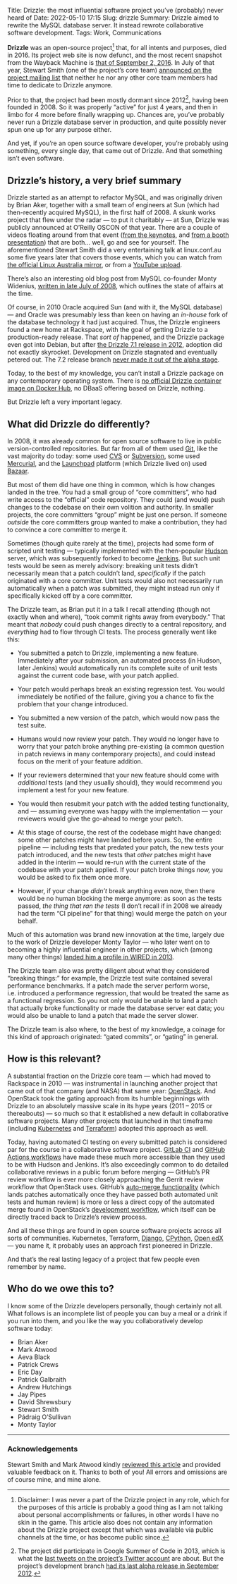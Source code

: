 Title: Drizzle: the most influential software project you’ve (probably) never heard of
Date: 2022-05-10 17:15
Slug: drizzle
Summary: Drizzle aimed to rewrite the MySQL database server. It instead rewrote collaborative software development.
Tags: Work, Communications

**Drizzle** was an open-source project[^disclaimer] that, for all
intents and purposes, died in 2016. Its project web site is now
defunct, and the most recent snapshot from the Wayback Machine is
[that of September 2,
2016](https://web.archive.org/web/20160902091713/http://www.drizzle.org/).
In July of that year, Stewart Smith (one of the project’s core team)
[announced on the project mailing
list]((https://www.mail-archive.com/drizzle-discuss@lists.launchpad.net/msg09228.html).)
that neither he nor any other core team members had time to dedicate
to Drizzle anymore.


[^disclaimer]: Disclaimer: I was never a part of the Drizzle project
    in any role, which for the purposes of this article is probably a
    good thing as I am not talking about personal accomplishments or
    failures, in other words I have no skin in the game. This article
    also does not contain any information about the Drizzle project
    except that which was available via public channels at the time,
    or has become public since.

Prior to that, the project had been mostly dormant since 2012[^2013],
having been founded in 2008. So it was properly “active” for just 4
years, and then in limbo for 4 more before finally wrapping
up. Chances are, you’ve probably never run a Drizzle database server
in production, and quite possibly never spun one up for any purpose
either.

[^2013]: The project did participate in Google Summer of Code in 2013,
    which is what the [last tweets on the project’s Twitter
    account](https://twitter.com/drizzledb) are about. But the
    project’s development branch [had its last alpha release in
    September 2012](https://launchpad.net/drizzle/7.2).

And yet, if you’re an open source software developer, you’re probably
using something, every single day, that came out of Drizzle. And that
something isn’t even software.

## Drizzle’s history, a very brief summary

Drizzle started as an attempt to refactor MySQL, and was originally
driven by Brian Aker, together with a small team of engineers at Sun
(which had then-recently acquired MySQL), in the first half of 2008. A
skunk works project that flew under the radar — to put it charitably —
at Sun, Drizzle was publicly announced at O’Reilly OSCON of that year.
There are a couple of videos floating around from that event ([from
the keynotes](https://youtu.be/9DuJFUnxg7k), and [from a booth
presentation](https://youtu.be/2tO7_Ozr-9U)) that are both… well, go
and see for yourself. The aforementioned Stewart Smith did a very
entertaining talk at linux.conf.au some five years later that covers
those events, which you can watch from [the official Linux Australia
mirror](https://mirror.linux.org.au/pub/linux.conf.au/2014/Wednesday/28-Past_Present_and_future_of_MySQL_and_variants_-_Stewart_Smith.mp4),
or from a [YouTube
upload](https://www.youtube.com/watch?v=6Uv9vcb4SdA).

There’s also an interesting old blog post from MySQL co-founder Monty
Widenius, [written in late July of
2008](https://monty-says.blogspot.com/2008/07/what-if.html), which
outlines the state of affairs at the time.

Of course, in 2010 Oracle acquired Sun (and with it, the MySQL
database) — and Oracle was presumably less than keen on having an
*in-house* fork of the database technology it had just acquired. Thus,
the Drizzle engineers found a new home at Rackspace, with the goal of
getting Drizzle to a production-ready release. That *sort of*
happened, and the Drizzle package even got into Debian, but after [the
Drizzle 7.1 release in 2012](https://launchpad.net/drizzle/7.1),
adoption did not exactly skyrocket. Development on Drizzle stagnated
and eventually petered out.  The 7.2 release branch [never made it out
of the alpha stage](https://launchpad.net/drizzle/7.2).

Today, to the best of my knowledge, you can’t install a Drizzle
package on any contemporary operating system. There is [no official
Drizzle container image on Docker
Hub](https://hub.docker.com/search?q=drizzle), no DBaaS offering based
on Drizzle, nothing.

But Drizzle left a very important legacy.

## What did Drizzle do differently?

In 2008, it was already common for open source software to live in
public version-controlled repositories. But far from all of them used
[Git](https://git-scm.com/), like the vast majority do today: some
used [CVS](https://en.wikipedia.org/wiki/Concurrent_Versions_System)
or [Subversion](https://en.wikipedia.org/wiki/Apache_Subversion), some
used [Mercurial](https://en.wikipedia.org/wiki/Mercurial), and the
[Launchpad](https://launchpad.net/) platform (which Drizzle lived on)
used [Bazaar](https://en.wikipedia.org/wiki/GNU_Bazaar).

But most of them did have one thing in common, which is how changes
landed in the tree. You had a small group of “core committers”, who
had write access to the “official” code repository. They could (and
would) push changes to the codebase on their own volition and
authority. In smaller projects, the core committers “group” might be
just one person.  If someone *outside* the core committers group
wanted to make a contribution, they had to convince a core committer
to merge it.

Sometimes (though quite rarely at the time), projects had some form of
scripted unit testing — typically implemented with the then-popular
[Hudson](https://en.wikipedia.org/wiki/Hudson_(software)) server,
which was subsequently forked to become
[Jenkins](https://www.jenkins.io/).  But such unit tests would be seen
as merely advisory: breaking unit tests didn’t necessarily mean that a
patch couldn’t land, *specifically* if the patch originated with a
core committer. Unit tests would also not necessarily run
automatically when a patch was submitted, they might instead run only
if specifically kicked off by a core committer.

The Drizzle team, as Brian put it in a talk I recall attending (though
not exactly when and where), “took commit rights away from everybody.”
That meant that *nobody* could push changes directly to a central
repository, and *everything* had to flow through CI tests. The process
generally went like this:

* You submitted a patch to Drizzle, implementing a new feature.
  Immediately after your submission, an automated process (in Hudson,
  later Jenkins) would automatically run its complete suite of unit
  tests against the current code base, with your patch applied.

* Your patch would perhaps break an existing regression test. You
  would immediately be notified of the failure, giving you a chance to
  fix the problem that your change introduced.

* You submitted a new version of the patch, which would now pass the
  test suite.

* Humans would now review your patch. They would no longer have to
  worry that your patch broke anything pre-existing (a common question
  in patch reviews in many contemporary projects), and could instead
  focus on the merit of your feature addition.

* If your reviewers determined that your new feature should come with
  *additional* tests (and they usually should), they would recommend
  you implement a test for your new feature.

* You would then resubmit your patch with the added testing
  functionality, and — assuming everyone was happy with the
  implementation — your reviewers would give the go-ahead to merge
  your patch.

* At this stage of course, the rest of the codebase might have
  changed: some other patches might have landed before yours. So, the
  entire pipeline — including tests that predated your patch, the new
  tests your patch introduced, and the new tests that *other* patches
  might have added in the interim — would re-run with the current
  state of the codebase with your patch applied. If your patch broke
  things *now,* you would be asked to fix them once more.

* However, if your change *didn’t* break anything even now, then there
  would be no human blocking the merge anymore: as soon as the tests
  passed, *the thing that ran the tests* (I don’t recall if in 2008 we
  already had the term “CI pipeline” for that thing) would merge the
  patch on your behalf.

Much of this automation was brand new innovation at the time, largely
due to the work of Drizzle developer Monty Taylor — who later went on
to becoming a highly influential engineer in other projects, which
(among many other things) [landed him a profile in WIRED in
2013](https://www.wired.com/2013/04/new-hackers-taylor/).

The Drizzle team also was pretty diligent about what they considered
“breaking things:” for example, the Drizzle test suite contained
several performance benchmarks. If a patch made the server perform
worse, i.e. introduced a performance regression, that would be treated
the same as a functional regression. So you not only would be unable
to land a patch that actually broke functionality or made the database
server eat data; you would also be unable to land a patch that made
the server slower.

The Drizzle team is also where, to the best of my knowledge, a coinage
for this kind of approach originated: “gated commits”, or “gating” in
general.

## How is this relevant?

A substantial fraction on the Drizzle core team — which had moved to
Rackspace in 2010 — was instrumental in launching another project that
came out of that company (and NASA) that same year:
[OpenStack](https://openstack.org). And OpenStack took the gating
approach from its humble beginnings with Drizzle to an absolutely
massive scale in its hype years (2011 – 2015 or thereabouts) — so much
so that it established a new default in collaborative software
projects.  Many other projects that launched in that timeframe
(including [Kubernetes](https://kubernetes.io) and
[Terraform](https://www.terraform.io)) adopted this approach as well.

Today, having automated CI testing on every submitted patch is
considered par for the course in a collaborative software project.
[GitLab CI](https://docs.gitlab.com/ee/ci/) and [GitHub Actions
workflows](https://docs.github.com/en/actions/automating-builds-and-tests/about-continuous-integration)
have made these much more accessible than they used to be with Hudson
and Jenkins. It’s also exceedingly common to do detailed collaborative
reviews in a public forum before merging — GitHub’s PR review workflow
is ever more closely approaching the Gerrit review workflow that
OpenStack uses. GitHub’s [auto-merge
functionality](https://docs.github.com/en/pull-requests/collaborating-with-pull-requests/incorporating-changes-from-a-pull-request/automatically-merging-a-pull-request)
(which lands patches automatically once they have passed both
automated unit tests and human review) is more or less a direct copy
of the automated merge found in OpenStack’s [development
workflow](https://docs.opendev.org/opendev/infra-manual/latest/developers.html#development-workflow),
which itself can be directly traced back to Drizzle’s review process.

And all these things are found in open source software projects across
all sorts of communities. Kubernetes, Terraform,
[Django](https://www.djangoproject.com/),
[CPython](https://github.com/python/cpython), [Open
edX](https://openedx.org) — you name it, it probably uses an approach
first pioneered in Drizzle.

And that’s the real lasting legacy of a project that few people even
remember by name.

## Who do we owe this to?

I know some of the Drizzle developers personally, though certainly not
all. What follows is an incomplete list of people you can buy a meal
or a drink if you run into them, and you like the way you
collaboratively develop software today:

* Brian Aker
* Mark Atwood
* Aeva Black
* Patrick Crews
* Eric Day
* Patrick Galbraith
* Andrew Hutchings
* Jay Pipes
* David Shrewsbury
* Stewart Smith
* Pádraig O’Sullivan
* Monty Taylor

* * *

### Acknowledgements

Stewart Smith and Mark Atwood kindly [reviewed this
article](https://github.com/fghaas/fghaas.github.io/pull/7) and
provided valuable feedback on it. Thanks to both of you! All errors
and omissions are of course mine, and mine alone.
